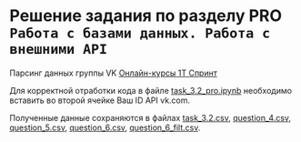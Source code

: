 # Решение задания по разделу PRO ```Работа с базами данных. Работа с внешними API```

Парсинг данных группы VK [Онлайн-курсы 1Т Спринт](https://vk.com/1tsprint)

Для корректной отработки кода в файле [task_3.2_pro.ipynb](task_3.2_pro.ipynb) необходимо вставить во второй ячейке Ваш ID API vk.com.

Полученные данные сохраняются в файлах [task_3.2.csv](task_3.2.csv), [question_4.csv](question_4.csv), [question_5.csv](question_5.csv), [question_6.csv](question_6.csv), [question_6_filt.csv](question_6_filt.csv).
